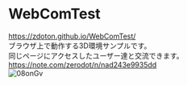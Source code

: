 # WebComTest
https://zdoton.github.io/WebComTest/  
ブラウザ上で動作する3D環境サンプルです。  
同じページにアクセスしたユーザー達と交流できます。  
https://note.com/zerodot/n/nad243e9935dd  
![08onGv](https://user-images.githubusercontent.com/39454106/160818529-6068abd0-4feb-426b-af1a-e3cbbd1180e4.gif)
